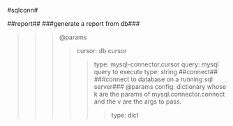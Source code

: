#sqlconn#

##report##
###generate a report from db###
>>>@params 
>>>>cursor: db cursor
>>>>>type: mysql-connector.cursor
>>>>query: mysql query to execute
>>>>>type: string
##connect##
###connect to database on a running sql server###
>>>@params
>>>>>config: dictionary whose k are the params of mysql.connector.connect and the v are the args to pass.
>>>>>>type: dict
